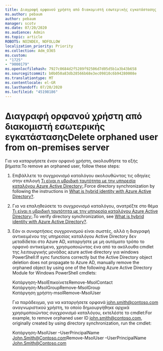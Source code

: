 ```yaml
---
title: Διαγραφή ορφανού χρήστη από διακομιστή εσωτερικής εγκατάστασης
ms.author: pebaum
author: pebaum
manager: scotv
ms.date: 07/20/2020
ms.audience: Admin
ms.topic: article
ROBOTS: NOINDEX, NOFOLLOW
localization_priority: Priority
ms.collection: Adm_O365
ms.custom:
- "1725"
- "9000179"
ms.openlocfilehash: 7927c0684d2f5289f92506d7d05d5b1a3b43b658
ms.sourcegitcommit: b0b050a83db28566b68e3ec09810c6b94280008e
ms.translationtype: MT
ms.contentlocale: el-GR
ms.lasthandoff: 07/20/2020
ms.locfileid: "45198186"
---
```

# <a name="delete-orphaned-user-from-on-premises-server"></a><span data-ttu-id="9237e-102">Διαγραφή ορφανού χρήστη από διακομιστή εσωτερικής εγκατάστασης</span><span class="sxs-lookup"><span data-stu-id="9237e-102">Delete orphaned user from on-premises server</span></span>

<span data-ttu-id="9237e-103">Για να καταργήσετε έναν ορφανό χρήστη, ακολουθήστε τα εξής βήματα:</span><span class="sxs-lookup"><span data-stu-id="9237e-103">To remove an orphaned user, follow these steps:</span></span>

1. <span data-ttu-id="9237e-104">Επιβάλλετε το συγχρονισμό καταλόγου ακολουθώντας τις οδηγίες στην επιλογή [Τι είναι η υβριδική ταυτότητα με την υπηρεσία καταλόγου Azure Active Directory;](https://technet.microsoft.com/library/jj151771.aspx#bkmk_synchronizedirectories).</span><span class="sxs-lookup"><span data-stu-id="9237e-104">Force directory synchronization by following the instructions in [What is hybrid identity with Azure Active Directory?](https://technet.microsoft.com/library/jj151771.aspx#bkmk_synchronizedirectories).</span></span>

2. <span data-ttu-id="9237e-105">Για να επαληθεύσετε το συγχρονισμό καταλόγου, ανατρέξτε στο θέμα [Τι είναι η υβριδική ταυτότητα με την υπηρεσία καταλόγου Azure Active Directory;](https://technet.microsoft.com/library/jj151797.aspx).</span><span class="sxs-lookup"><span data-stu-id="9237e-105">To verify directory synchronization, see [What is hybrid identity with Azure Active Directory?](https://technet.microsoft.com/library/jj151797.aspx).</span></span>

3. <span data-ttu-id="9237e-106">Εάν οι συναρτήσεις συγχρονισμού είναι σωστές, αλλά η διαγραφή αντικειμένου της υπηρεσίας καταλόγου Active Directory δεν μεταδίδεται στο Azure AD, καταργήστε με μη αυτόματο τρόπο το ορφανό αντικείμενο, χρησιμοποιώντας ένα από τα ακόλουθα cmdlet της λειτουργικής μονάδας azure active directory για windows PowerShell:</span><span class="sxs-lookup"><span data-stu-id="9237e-106">If sync functions correctly but the Active Directory object deletion does not propagate to Azure AD, manually remove the orphaned object by using one of the following Azure Active Directory Module for Windows PowerShell cmdlets:</span></span>

    <span data-ttu-id="9237e-107">Κατάργηση-MsolΕπικοίνετε</span><span class="sxs-lookup"><span data-stu-id="9237e-107">Remove-MsolContact</span></span>  
    <span data-ttu-id="9237e-108">Κατάργηση-MsolGroup</span><span class="sxs-lookup"><span data-stu-id="9237e-108">Remove-MsolGroup</span></span>  
    <span data-ttu-id="9237e-109">Κατάργηση χρήστη-msol</span><span class="sxs-lookup"><span data-stu-id="9237e-109">Remove-MsolUser</span></span>

    <span data-ttu-id="9237e-110">Για παράδειγμα, για να καταργήσετε ορφανά john.smith@contoso.com αναγνωριστικού χρήστη, το οποίο δημιουργήθηκε αρχικά χρησιμοποιώντας συγχρονισμό καταλόγου, εκτελέστε το cmdlet:</span><span class="sxs-lookup"><span data-stu-id="9237e-110">For example, to remove orphaned user ID john.smith@contoso.com, originally created by using directory synchronization, run the cmdlet:</span></span>

    <span data-ttu-id="9237e-111">Κατάργηση-MsolUser –UserPrincipalName John.Smith@Contoso.com</span><span class="sxs-lookup"><span data-stu-id="9237e-111">Remove-MsolUser –UserPrincipalName John.Smith@Contoso.com</span></span>